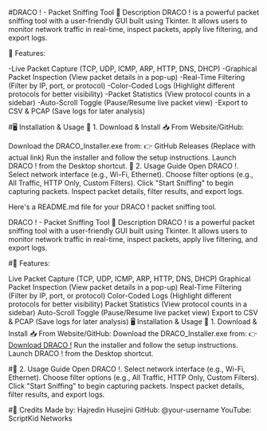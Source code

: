 #DRACO ! - Packet Sniffing Tool
🔹 Description
DRACO ! is a powerful packet sniffing tool with a user-friendly GUI built using Tkinter. It allows users to monitor network traffic in real-time, inspect packets, apply live filtering, and export logs.

🚀 Features:

-Live Packet Capture (TCP, UDP, ICMP, ARP, HTTP, DNS, DHCP)
-Graphical Packet Inspection (View packet details in a pop-up)
-Real-Time Filtering (Filter by IP, port, or protocol)
-Color-Coded Logs (Highlight different protocols for better visibility)
-Packet Statistics (View protocol counts in a sidebar)
-Auto-Scroll Toggle (Pause/Resume live packet view)
-Export to CSV & PCAP (Save logs for later analysis)

#🖥️ Installation & Usage
🔹 1. Download & Install
📥 From Website/GitHub:

Download the DRACO_Installer.exe from:
👉 GitHub Releases (Replace with actual link)
Run the installer and follow the setup instructions.
Launch DRACO ! from the Desktop shortcut.
🔹 2. Usage Guide
Open DRACO !.
Select network interface (e.g., Wi-Fi, Ethernet).
Choose filter options (e.g., All Traffic, HTTP Only, Custom Filters).
Click "Start Sniffing" to begin capturing packets.
Inspect packet details, filter results, and export logs.


Here's a README.md file for your DRACO ! packet sniffing tool.

DRACO ! - Packet Sniffing Tool
🔹 Description
DRACO ! is a powerful packet sniffing tool with a user-friendly GUI built using Tkinter. It allows users to monitor network traffic in real-time, inspect packets, apply live filtering, and export logs.

#🚀 Features:

Live Packet Capture (TCP, UDP, ICMP, ARP, HTTP, DNS, DHCP)
Graphical Packet Inspection (View packet details in a pop-up)
Real-Time Filtering (Filter by IP, port, or protocol)
Color-Coded Logs (Highlight different protocols for better visibility)
Packet Statistics (View protocol counts in a sidebar)
Auto-Scroll Toggle (Pause/Resume live packet view)
Export to CSV & PCAP (Save logs for later analysis)
🖥️ Installation & Usage
🔹 1. Download & Install
📥 From Website/GitHub:
Download the DRACO_Installer.exe from:
👉 [Download DRACO !](https://github.com/9hajredin9/Draco-GUI/releases/tag/v1.0.0)
Run the installer and follow the setup instructions.
Launch DRACO ! from the Desktop shortcut.

#🔹 2. Usage Guide
Open DRACO !.
Select network interface (e.g., Wi-Fi, Ethernet).
Choose filter options (e.g., All Traffic, HTTP Only, Custom Filters).
Click "Start Sniffing" to begin capturing packets.
Inspect packet details, filter results, and export logs.

#📜 Credits
Made by: Hajredin Husejini
GitHub: @your-username
YouTube: ScriptKid Networks


